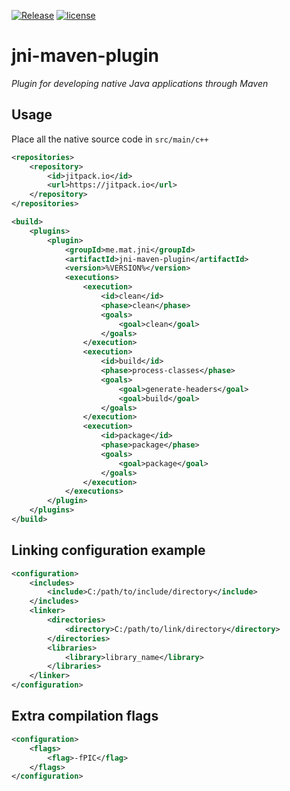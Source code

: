 [![Release](https://jitpack.io/v/Mat1337/jni-maven-plugin.svg)](https://jitpack.io/Mat1337/jni-maven-plugin)
[![license](https://img.shields.io/github/license/mashape/apistatus.svg)](LICENSE)

# jni-maven-plugin
*Plugin for developing native Java applications through Maven*

## Usage

Place all the native source code in ```src/main/c++```

```xml
<repositories>
    <repository>
        <id>jitpack.io</id>
        <url>https://jitpack.io</url>
    </repository>
</repositories>

<build>
    <plugins>
        <plugin>
            <groupId>me.mat.jni</groupId>
            <artifactId>jni-maven-plugin</artifactId>
            <version>%VERSION%</version>
            <executions>
                <execution>
                    <id>clean</id>
                    <phase>clean</phase>
                    <goals>
                        <goal>clean</goal>
                    </goals>
                </execution>
                <execution>
                    <id>build</id>
                    <phase>process-classes</phase>
                    <goals>
                        <goal>generate-headers</goal>
                        <goal>build</goal>
                    </goals>
                </execution>
                <execution>
                    <id>package</id>
                    <phase>package</phase>
                    <goals>
                        <goal>package</goal>
                    </goals>
                </execution>
            </executions>
        </plugin>
    </plugins>
</build>
```

## Linking configuration example

```xml
<configuration>
    <includes>
        <include>C:/path/to/include/directory</include>
    </includes>
    <linker>
        <directories>
            <directory>C:/path/to/link/directory</directory>
        </directories>
        <libraries>
            <library>library_name</library>
        </libraries>
    </linker>
</configuration>
```

## Extra compilation flags
```xml
<configuration>
    <flags>
        <flag>-fPIC</flag>
    </flags>
</configuration>
```
